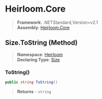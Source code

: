 # Heirloom.Core

> **Framework**: .NETStandard,Version=v2.1  
> **Assembly**: [Heirloom.Core][0]

## Size.ToString (Method)

> **Namespace**: [Heirloom][0]  
> **Declaring Type**: [Size][1]

### ToString()

```cs
public string ToString()
```

> **Returns** - `string`

[0]: ../../../Heirloom.Core.md
[1]: ../Size.md
